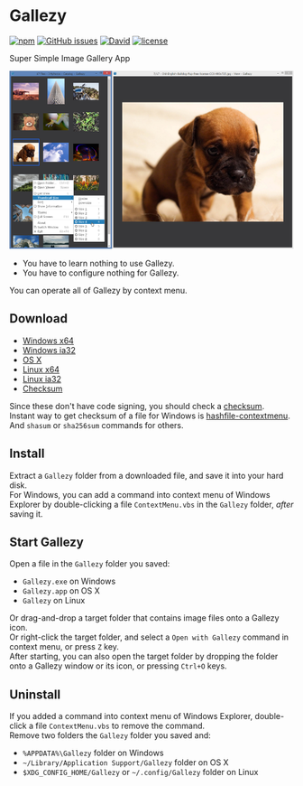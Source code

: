 # Gallezy

[![npm](https://img.shields.io/npm/v/gallezy.svg)](https://www.npmjs.com/package/gallezy) [![GitHub issues](https://img.shields.io/github/issues/anseki/gallezy.svg)](https://github.com/anseki/gallezy/issues) [![David](https://img.shields.io/david/anseki/gallezy.svg)](package.json) [![license](https://img.shields.io/badge/license-MIT-blue.svg)](LICENSE-MIT)

Super Simple Image Gallery App

[![ss01](ss01.png)](https://anseki.github.io/gallezy/)

- You have to learn nothing to use Gallezy.
- You have to configure nothing for Gallezy.

You can operate all of Gallezy by context menu.

## Download

- [Windows x64](https://github.com/anseki/gallezy/releases/download/1.0.0/gallezy-1.0.0-win32-x64.zip)
- [Windows ia32](https://github.com/anseki/gallezy/releases/download/1.0.0/gallezy-1.0.0-win32-ia32.zip)
- [OS X](https://github.com/anseki/gallezy/releases/download/1.0.0/gallezy-1.0.0-darwin-x64.tar.gz)
- [Linux x64](https://github.com/anseki/gallezy/releases/download/1.0.0/gallezy-1.0.0-linux-x64.zip)
- [Linux ia32](https://github.com/anseki/gallezy/releases/download/1.0.0/gallezy-1.0.0-linux-ia32.zip)
- [Checksum](https://github.com/anseki/gallezy/releases/download/1.0.0/SHASUMS256.txt)

Since these don't have code signing, you should check a [checksum](https://github.com/anseki/gallezy/releases/download/1.0.0/SHASUMS256.txt).  
Instant way to get checksum of a file for Windows is [hashfile-contextmenu](https://github.com/anseki/hashfile-contextmenu). And `shasum` or `sha256sum` commands for others.

## Install

Extract a `Gallezy` folder from a downloaded file, and save it into your hard disk.  
For Windows, you can add a command into context menu of Windows Explorer by double-clicking a file `ContextMenu.vbs` in the `Gallezy` folder, *after* saving it.

## Start Gallezy

Open a file in the `Gallezy` folder you saved:

- `Gallezy.exe` on Windows
- `Gallezy.app` on OS X
- `Gallezy` on Linux

Or drag-and-drop a target folder that contains image files onto a Gallezy icon.  
Or right-click the target folder, and select a `Open with Gallezy` command in context menu, or press `Z` key.  
After starting, you can also open the target folder by dropping the folder onto a Gallezy window or its icon, or pressing `Ctrl+O` keys.

## Uninstall

If you added a command into context menu of Windows Explorer, double-click a file `ContextMenu.vbs` to remove the command.  
Remove two folders the `Gallezy` folder you saved and:

- `%APPDATA%\Gallezy` folder on Windows
- `~/Library/Application Support/Gallezy` folder on OS X
- `$XDG_CONFIG_HOME/Gallezy` or `~/.config/Gallezy` folder on Linux
